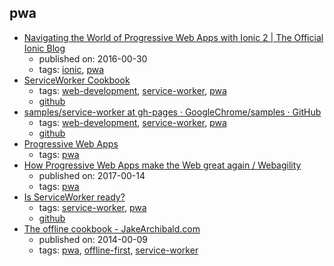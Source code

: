 pwa 
---
* [Navigating the World of Progressive Web Apps with Ionic 2  |  The Official Ionic Blog](http://blog.ionic.io/navigating-the-world-of-progressive-web-apps-with-ionic-2/)
    * published on: 2016-00-30
    * tags: [ionic](../tags/ionic.md), [pwa](../tags/pwa.md)
* [ServiceWorker Cookbook](https://serviceworke.rs/)
    * tags: [web-development](../tags/web-development.md), [service-worker](../tags/service-worker.md), [pwa](../tags/pwa.md)
    * [github](https://github.com/mozilla/serviceworker-cookbook)
* [samples/service-worker at gh-pages · GoogleChrome/samples · GitHub](https://github.com/GoogleChrome/samples/tree/gh-pages/service-worker)
    * tags: [web-development](../tags/web-development.md), [service-worker](../tags/service-worker.md), [pwa](../tags/pwa.md)
    * [github](https://github.com/GoogleChrome/samples/tree/gh-pages/service-worker)
* [Progressive Web Apps](https://developers.google.com/web/progressive-web-apps/)
    * tags: [pwa](../tags/pwa.md)
* [How Progressive Web Apps make the Web great again / Webagility](http://webagility.com/posts/how-progressive-web-apps-make-the-web-great-again)
    * published on: 2017-00-14
    * tags: [pwa](../tags/pwa.md)
* [Is ServiceWorker ready?](https://jakearchibald.github.io/isserviceworkerready/)
    * tags: [service-worker](../tags/service-worker.md), [pwa](../tags/pwa.md)
    * [github](https://github.com/jakearchibald/isserviceworkerready)
* [The offline cookbook - JakeArchibald.com](https://jakearchibald.com/2014/offline-cookbook/)
    * published on: 2014-00-09
    * tags: [pwa](../tags/pwa.md), [offline-first](../tags/offline-first.md), [service-worker](../tags/service-worker.md)
